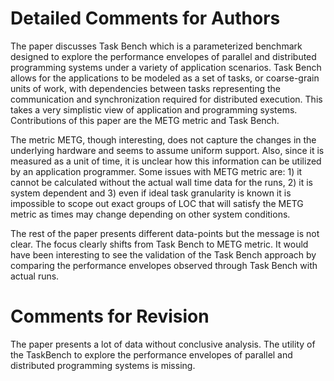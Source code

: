 # Detailed Comments for Authors

The paper discusses Task Bench which is a parameterized benchmark
designed to explore the performance envelopes of parallel and
distributed programming systems under a variety of application
scenarios. Task Bench allows for the applications to be modeled as a
set of tasks, or coarse-grain units of work, with dependencies between
tasks representing the communication and synchronization required for
distributed execution. This takes a very simplistic view of
application and programming systems. Contributions of this paper are
the METG metric and Task Bench.

The metric METG, though interesting, does not capture the changes in
the underlying hardware and seems to assume uniform support. Also,
since it is measured as a unit of time, it is unclear how this
information can be utilized by an application programmer. Some issues
with METG metric are: 1) it cannot be calculated without the actual
wall time data for the runs, 2) it is system dependent and 3) even if
ideal task granularity is known it is impossible to scope out exact
groups of LOC that will satisfy the METG metric as times may change
depending on other system conditions.

The rest of the paper presents different data-points but the message
is not clear. The focus clearly shifts from Task Bench to METG
metric. It would have been interesting to see the validation of the
Task Bench approach by comparing the performance envelopes observed
through Task Bench with actual runs.


# Comments for Revision

The paper presents a lot of data without conclusive analysis. The
utility of the TaskBench to explore the performance envelopes of
parallel and distributed programming systems is missing.
